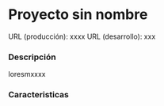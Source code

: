 # Proyecto sin nombre

URL (producción): xxxx
URL (desarrollo): xxx

### Descripción

loresmxxxx

### Caracteristicas

